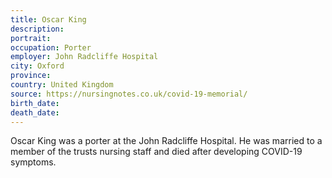 ```yaml
---
title: Oscar King
description: 
portrait: 
occupation: Porter
employer: John Radcliffe Hospital
city: Oxford
province: 
country: United Kingdom
source: https://nursingnotes.co.uk/covid-19-memorial/
birth_date: 
death_date: 
---
```


Oscar King was a porter at the John Radcliffe Hospital. He was married to a member of the trusts nursing staff and died after developing COVID-19 symptoms.